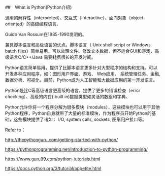 ##　What is Python(Python介绍)

通用的解释性（interpreted）、交互式（interactive）、面向对象（object-oriented）的高级编程语言。

Guido Van Rossum在1985-1990发明的。

兼具脚本语言和高级语言的优点。脚本语言（ Unix shell script or Windows batch files）简单易用，可以处理文件、修改文本数据，但不适合GUI和游戏，高级语言C/C++/Java 需要耗费很长的开发时间。

Python语言简单易用，提供了比脚本语言更多针对大型程序的结构和支持。可以开发各种应用程序，如：图形用户界面、游戏、 Web应用、 系统管理任务、金融,数据分析、可视化，目前，Python成为人工智能和大数据应用的第一开发语言。 

Python是比C等高级语言更高级的语言，提供了更多的错误检查（error checking）、高级的内在( built in)数据类型如灵活的数组和字典、

Python允许你将一个程序分解为很多模块（modules），这些模块也可以用于其他Python程序，Python自身就带了大量的标准模块，作为程序员开始Python的基础，这些模块提供了诸如： I/O, system calls, sockets, 图形用户接口等。



Refer to：

http://thepythonguru.com/getting-started-with-python/ 

https://pythonprogramming.net/introduction-to-python-programming/ 

https://www.guru99.com/python-tutorials.html

https://docs.python.org/3/tutorial/appetite.html 
